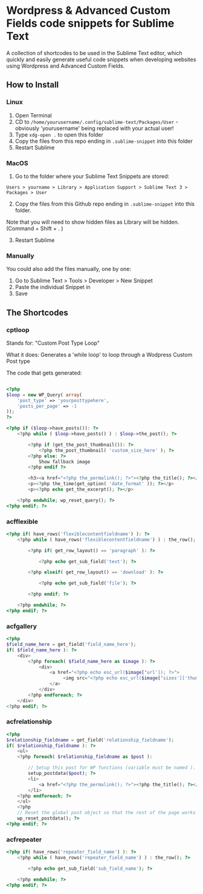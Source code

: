 # Wordpress & Advanced Custom Fields code snippets for Sublime Text
A collection of shortcodes to be used in the Sublime Text editor, which quickly and easily generate useful code snippets when developing websites using Wordpress and Advanced Custom Fields.

## How to Install

### Linux 

1. Open Terminal
2. CD to `/home/yourusername/.config/sublime-text/Packages/User` - obviously 'yourusername' being replaced with your actual user!
3. Type `xdg-open .` to open this folder
4. Copy the files from this repo ending in `.sublime-snippet` into this folder
5. Restart Sublime

### MacOS

1. Go to the folder where your Sublime Text Snippets are stored:

```
Users > yourname > Library > Application Support > Sublime Text 3 > Packages > User
```

2. Copy the files from this Github repo ending in `.sublime-snippet` into this folder.

Note that you will need to show hidden files as Library will be hidden. (Command + Shift + . )

3. Restart Sublime

### Manually

You could also add the files manually, one by one:

1. Go to Sublime Text > Tools > Developer > New Snippet
2. Paste the individual Snippet in
3. Save

## The Shortcodes

### cptloop 

Stands for: "Custom Post Type Loop"

What it does: Generates a 'while loop' to loop through a Wodpress Custom Post type

The code that gets generated:

```php

<?php 
$loop = new WP_Query( array( 
	'post_type' => 'yourposttypehere',
	'posts_per_page' => -1 
)); 
?>

<?php if ($loop->have_posts()): ?>
	<?php while ( $loop->have_posts() ) : $loop->the_post(); ?>

		<?php if (get_the_post_thumbnail()): ?>
			<?php the_post_thumbnail( 'custom_size_here' ); ?>
		<?php else: ?>
			Show fallback image
		<?php endif ?>

		<h3><a href="<?php the_permalink(); ?>"><?php the_title(); ?></a></h3>
		<p><?php the_time(get_option( 'date_format' )); ?></p>
		<p><?php echo get_the_excerpt(); ?></p>

	<?php endwhile; wp_reset_query(); ?>
<?php endif; ?>

```

### acfflexible

```php
<?php if( have_rows('flexiblecontentfieldname') ): ?>
	<?php while ( have_rows('flexiblecontentfieldname') ) : the_row(); ?>

		<?php if( get_row_layout() == 'paragraph' ): ?>

			<?php echo get_sub_field('text'); ?>

		<?php elseif( get_row_layout() == 'download' ): ?>

			<?php echo get_sub_field('file'); ?>

		<?php endif; ?>

	<?php endwhile; ?>
<?php endif; ?>
```

### acfgallery

```php
<?php 
$field_name_here = get_field('field_name_here');
if( $field_name_here ): ?>
    <div>
        <?php foreach( $field_name_here as $image ): ?>
        	<div>
                <a href="<?php echo esc_url($image['url']); ?>">
                     <img src="<?php echo esc_url($image['sizes']['thumbnail']); ?>" alt="<?php echo esc_attr($image['alt']); ?>" />
                </a>
            </div>    
        <?php endforeach; ?>
    </div>
<?php endif; ?>
```

### acfrelationship

```php
<?php
$relationship_fieldname = get_field('relationship_fieldname');
if( $relationship_fieldname ): ?>
    <ul>
    <?php foreach( $relationship_fieldname as $post ): 

        // Setup this post for WP functions (variable must be named ).
        setup_postdata($post); ?>
        <li>
            <a href="<?php the_permalink(); ?>"><?php the_title(); ?></a>
        </li>
    <?php endforeach; ?>
    </ul>
    <?php 
    // Reset the global post object so that the rest of the page works correctly.
    wp_reset_postdata(); ?>
<?php endif; ?>
```
### acfrepeater

```php
<?php if( have_rows('repeater_field_name') ): ?>
	<?php while ( have_rows('repeater_field_name') ) : the_row(); ?>

		<?php echo get_sub_field('sub_field_name'); ?>

	<?php endwhile; ?>
<?php endif; ?>
```

